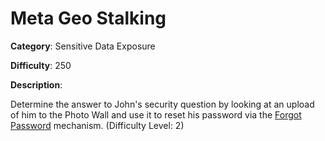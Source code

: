 # Meta Geo Stalking

**Category**: Sensitive Data Exposure

**Difficulty**: 250

**Description**:

Determine the answer to John's security question by looking at an upload of him to the Photo Wall and use it to reset his password via the <a href="/#/forgot-password">Forgot Password</a> mechanism. (Difficulty Level: 2)
